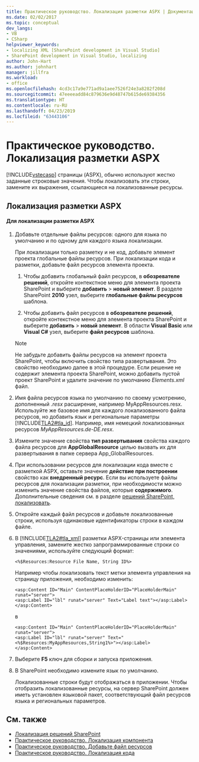 ```yaml
---
title: Практическое руководство. Локализация разметки ASPX | Документация Майкрософт
ms.date: 02/02/2017
ms.topic: conceptual
dev_langs:
- VB
- CSharp
helpviewer_keywords:
- localizing XML [SharePoint development in Visual Studio]
- SharePoint development in Visual Studio, localizing
author: John-Hart
ms.author: johnhart
manager: jillfra
ms.workload:
- office
ms.openlocfilehash: 4cd3c17a9e771ad9a1aee7526f24e3a8282f208d
ms.sourcegitcommit: 47eeeeadd84c879636e9d48747b615de69384356
ms.translationtype: HT
ms.contentlocale: ru-RU
ms.lasthandoff: 04/23/2019
ms.locfileid: "63443106"
---
```

# <a name="how-to-localize-aspx-markup"></a>Практическое руководство. Локализация разметки ASPX
  [!INCLUDE[vstecasp](../sharepoint/includes/vstecasp-md.md)] страницы (ASPX), обычно используют жестко заданные строковые значения. Чтобы локализовать эти строки, замените их выражения, ссылающиеся на локализованные ресурсы.

## <a name="localize-aspx-markup"></a>Локализация разметки ASPX

#### <a name="to-localize-aspx-markup"></a>Для локализации разметки ASPX

1. Добавьте отдельные файлы ресурсов: одного для языка по умолчанию и по одному для каждого языка локализации.

     При локализации только разметку и не код, добавьте элемент проекта глобальные файлы ресурсов. При локализации кода и разметки, добавьте файл ресурсов элемента проекта.

    1. Чтобы добавить глобальный файл ресурсов, в **обозревателе решений**, откройте контекстное меню для элемента проекта SharePoint и выберите **добавить** > **новый элемент**. В разделе SharePoint **2010** узел, выберите **глобальные файлы ресурсов** шаблона.

    2. Чтобы добавить файл ресурсов в **обозревателе решений**, откройте контекстное меню для элемента проекта SharePoint и выберите **добавить** > **новый элемент**. В области **Visual Basic** или **Visual C#** узел, выберите **файл ресурсов** шаблона.

    > [!NOTE]
    > Не забудьте добавить файлы ресурсов на элемент проекта SharePoint, чтобы включить свойство типа развертывания. Это свойство необходимо далее в этой процедуре. Если решение не содержит элемента проекта SharePoint, можно добавить пустой проект SharePoint и удалите значение по умолчанию *Elements.xml* файл.

2. Имя файла ресурсов языка по умолчанию по своему усмотрению, дополненный *.resx* расширение, например MyAppResources.resx. Используйте же базовое имя для каждого локализованного файла ресурсов, но добавить язык и региональные параметры [!INCLUDE[TLA2#tla_id](../sharepoint/includes/tla2sharptla-id-md.md)]. Например, имя немецкий локализованных ресурсов *MyAppResources.de-DE.resx*.

3. Измените значение свойства **тип развертывания** свойства каждого файла ресурсов для **AppGlobalResource** целью вызвать их для развертывания в папке сервера App_GlobalResources.

4. При использовании ресурсов для локализации кода вместе с разметкой ASPX, оставьте значение **действие при построении** свойство как **внедренный ресурс**. Если вы используете файлы ресурсов для локализации разметки, при необходимости можно изменить значение свойства файлов, которые **содержимого**. Дополнительные сведения см. в разделе [решений SharePoint, локализовать](../sharepoint/localizing-sharepoint-solutions.md).

5. Откройте каждый файл ресурсов и добавьте локализованные строки, используя одинаковые идентификаторы строки в каждом файле.

6. В [!INCLUDE[TLA2#tla_xml](../sharepoint/includes/tla2sharptla-xml-md.md)] разметки ASPX-страницы или элемента управления, замените жестко запрограммированные строки со значениями, используйте следующий формат:

    ```aspx-csharp
    <%$Resources:Resource File Name, String ID%>
    ```

     Например чтобы локализовать текст метки элемента управления на страницу приложения, необходимо изменить:

    ```aspx-csharp
    <asp:Content ID="Main" ContentPlaceHolderID="PlaceHolderMain" runat="server">
    <asp:Label ID="lbl" runat="server" Text="Label text"></asp:Label>
    </asp:Content>
    ```

     в

    ```aspx-csharp
    <asp:Content ID="Main" ContentPlaceHolderID="PlaceHolderMain" runat="server">
    <asp:Label ID="lbl" runat="server" Text="<%$Resources:MyAppResources,String1%>"></asp:Label>
    </asp:Content>
    ```

7. Выберите **F5** ключ для сборки и запуска приложения.

8. В SharePoint необходимо измените язык по умолчанию.

     Локализованные строки будут отображаться в приложении. Чтобы отобразить локализованные ресурсы, на сервер SharePoint должен иметь установлен языковой пакет, соответствующий файл ресурсов языка и региональных параметров.

## <a name="see-also"></a>См. также
- [Локализация решений SharePoint](../sharepoint/localizing-sharepoint-solutions.md)
- [Практическое руководство. Локализация компонента](../sharepoint/how-to-localize-a-feature.md)
- [Практическое руководство. Добавьте файл ресурсов](../sharepoint/how-to-add-a-resource-file.md)
- [Практическое руководство. Локализация кода](../sharepoint/how-to-localize-code.md)
